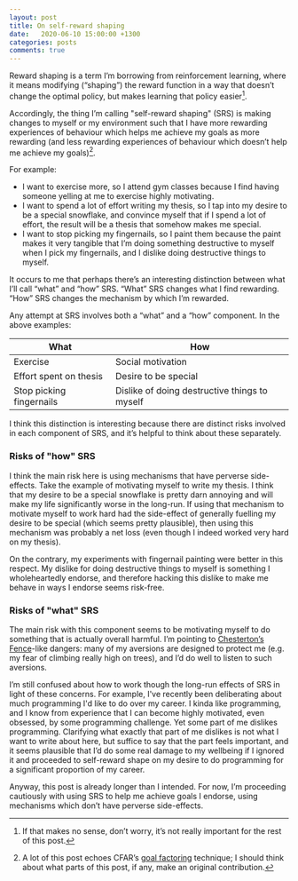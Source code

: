 ```yaml
---
layout: post
title: On self-reward shaping
date:   2020-06-10 15:00:00 +1300
categories: posts
comments: true
---
```


Reward shaping is a term I’m borrowing from reinforcement learning, where it means modifying (“shaping”) the reward function in a way that doesn’t change the optimal policy, but makes learning that policy easier[^1].

  

Accordingly, the thing I’m calling "self-reward shaping" (SRS) is making changes to myself or my environment such that I have more rewarding experiences of behaviour which helps me achieve my goals as more rewarding (and less rewarding experiences of behaviour which doesn’t help me achieve my goals)[^2].

  

For example:
-   I want to exercise more, so I attend gym classes because I find having someone yelling at me to exercise highly motivating.
-   I want to spend a lot of effort writing my thesis, so I tap into my desire to be a special snowflake, and convince myself that if I spend a lot of effort, the result will be a thesis that somehow makes me special.
-   I want to stop picking my fingernails, so I paint them because the paint makes it very tangible that I’m doing something destructive to myself when I pick my fingernails, and I dislike doing destructive things to myself.
    

It occurs to me that perhaps there’s an interesting distinction between what I’ll call “what” and “how” SRS. “What” SRS changes what I find rewarding. “How” SRS changes the mechanism by which I’m rewarded.

  

Any attempt at SRS involves both a “what” and a “how” component. In the above examples:

  

| What                     | How                                           |
|--------------------------|-----------------------------------------------|
| Exercise                 | Social motivation                             |
| Effort spent on thesis   | Desire to be special                          |
| Stop picking fingernails | Dislike of doing destructive things to myself |

  

I think this distinction is interesting because there are distinct risks involved in each component of SRS, and it’s helpful to think about these separately.

### Risks of "how" SRS
I think the main risk here is using mechanisms that have perverse side-effects. Take the example of motivating myself to write my thesis. I think that my desire to be a special snowflake is pretty darn annoying and will make my life significantly worse in the long-run. If using that mechanism to motivate myself to work hard had the side-effect of generally fuelling my desire to be special (which seems pretty plausible), then using this mechanism was probably a net loss (even though I indeed worked very hard on my thesis).

  

On the contrary, my experiments with fingernail painting were better in this respect. My dislike for doing destructive things to myself is something I wholeheartedly endorse, and therefore hacking this dislike to make me behave in ways I endorse seems risk-free.

  
### Risks of "what" SRS
The main risk with this component seems to be motivating myself to do something that is actually overall harmful. I’m pointing to [Chesterton’s Fence](https://en.wikipedia.org/wiki/Wikipedia:Chesterton%27s_fence)\-like dangers: many of my aversions are designed to protect me (e.g. my fear of climbing really high on trees), and I’d do well to listen to such aversions.

  

I’m still confused about how to work though the long-run effects of SRS in light of these concerns. For example, I've recently been deliberating about much programming I'd like to do over my career. I kinda like programming, and I know from experience that I can become highly motivated, even obsessed, by some programming challenge. Yet some part of me dislikes programming. Clarifying what exactly that part of me dislikes is not what I want to write about here, but suffice to say that the part feels important, and it seems plausible that I’d do some real damage to my wellbeing if I ignored it and proceeded to self-reward shape on my desire to do programming for a significant proportion of my career.

  

Anyway, this post is already longer than I intended. For now, I’m proceeding cautiously with using SRS to help me achieve goals I endorse, using mechanisms which don’t have perverse side-effects.


<!-- Footnotes -->
[^1]:  If that makes no sense, don’t worry, it’s not really important for the rest of this post.
[^2]: A lot of this post echoes CFAR’s [goal factoring](https://www.lesswrong.com/tag/goal-factoring) technique; I should think about what parts of this post, if any, make an original contribution.